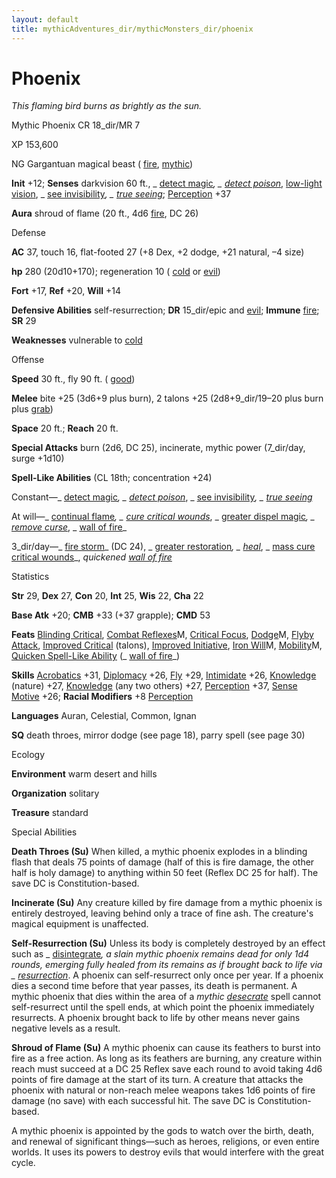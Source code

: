 ```yaml
---
layout: default
title: mythicAdventures_dir/mythicMonsters_dir/phoenix
---
```

# Phoenix

_This flaming bird burns as brightly as the sun._

Mythic Phoenix CR 18_dir/MR 7

XP 153,600

NG Gargantuan magical beast ( [fire](monsters_dir/creatureTypes#_fire-subtype), [mythic](mythicAdventures_dir/mythicMonsters#_mythic-subtype))

**Init** +12; **Senses** darkvision 60 ft., _ [detect magic](spells_dir/detectMagic#_detect-magic)_, _ [detect poison](spells_dir/detectPoison#_detect-poison)_, [low-light vision](monsters_dir/universalMonsterRules#_low-light-vision), _ [see invisibility](spells_dir/seeInvisibility#_see-invisibility)_, _ [true seeing](spells_dir/trueSeeing#_true-seeing)_; [Perception](skills_dir/perception#_perception) +37

**Aura** shroud of flame (20 ft., 4d6 [fire](monsters_dir/creatureTypes#_fire-subtype), DC 26)

Defense

**AC** 37, touch 16, flat-footed 27 (+8 Dex, +2 dodge, +21 natural, –4 size)

**hp** 280 (20d10+170); regeneration 10 ( [cold](monsters_dir/creatureTypes#_cold-subtype) or [evil](monsters_dir/creatureTypes#_evil-subtype))

**Fort** +17, **Ref** +20, **Will** +14

**Defensive Abilities** self-resurrection; **DR** 15_dir/epic and [evil](monsters_dir/creatureTypes#_evil-subtype); **Immune** [fire](monsters_dir/creatureTypes#_fire-subtype); **SR** 29

**Weaknesses** vulnerable to [cold](monsters_dir/creatureTypes#_cold-subtype)

Offense

**Speed** 30 ft., fly 90 ft. ( [good](monsters_dir/creatureTypes#_good-subtype))

**Melee** bite +25 (3d6+9 plus burn), 2 talons +25 (2d8+9_dir/19–20 plus burn plus [grab](monsters_dir/universalMonsterRules#_grab))

**Space** 20 ft.; **Reach** 20 ft.

**Special Attacks** burn (2d6, DC 25), incinerate, mythic power (7_dir/day, surge +1d10)

**Spell-Like Abilities** (CL 18th; concentration +24)

Constant—_ [detect magic](spells_dir/detectMagic#_detect-magic)_, _ [detect poison](spells_dir/detectPoison#_detect-poison)_, _ [see invisibility](spells_dir/seeInvisibility#_see-invisibility)_, _ [true seeing](spells_dir/trueSeeing#_true-seeing)_

At will—_ [continual flame](spells_dir/continualFlame#_continual-flame)_, _ [cure critical wounds](spells_dir/cureCriticalWounds#_cure-critical-wounds)_, _ [greater dispel magic](spells_dir/dispelMagic#_dispel-magic-greater)_, _ [remove curse](spells_dir/removeCurse#_remove-curse)_, _ [wall of fire](spells_dir/wallOfFire#_wall-of-fire)_

3_dir/day—_ [fire storm](spells_dir/fireStorm#_fire-storm)_ (DC 24), _ [greater restoration](spells_dir/restoration#_restoration-greater)_, _ [heal](spells_dir/heal#_heal)_, _ [mass cure critical wounds](spells_dir/cureCriticalWounds#_cure-critical-wounds-mass)_, _quickened [wall of fire](spells_dir/wallOfFire#_wall-of-fire)_

Statistics

**Str** 29, **Dex** 27, **Con** 20, **Int** 25, **Wis** 22, **Cha** 22

**Base Atk** +20; **CMB** +33 (+37 grapple); **CMD** 53

**Feats** [Blinding Critical](feats#_blinding-critical), [Combat Reflexes](mythicAdventures_dir/mythicFeats#_combat-reflexes-mythic)M, [Critical Focus](feats#_critical-focus), [Dodge](mythicAdventures_dir/mythicFeats#_dodge-mythic)M, [Flyby Attack](monsters_dir/monsterFeats#_flyby-attack), [Improved Critical](feats#_improved-critical) (talons), [Improved Initiative](feats#_improved-initiative), [Iron Will](mythicAdventures_dir/mythicFeats#_iron-will-mythic)M, [Mobility](feats#_mobility)M, [Quicken Spell-Like Ability](monsters_dir/monsterFeats#_quicken-spell-like-ability) (_ [wall of fire](spells_dir/wallOfFire#_wall-of-fire)_)

**Skills** [Acrobatics](skills_dir/acrobatics#_acrobatics) +31, [Diplomacy](skills_dir/diplomacy#_diplomacy) +26, [Fly](skills_dir/fly#_fly) +29, [Intimidate](skills_dir/intimidate#_intimidate) +26, [Knowledge](skills_dir/knowledge#_knowledge) (nature) +27, [Knowledge](skills_dir/knowledge#_knowledge) (any two others) +27, [Perception](skills_dir/perception#_perception) +37, [Sense Motive](skills_dir/senseMotive#_sense-motive) +26; **Racial Modifiers** +8 [Perception](skills_dir/perception#_perception)

**Languages** Auran, Celestial, Common, Ignan

**SQ** death throes, mirror dodge (see page 18), parry spell (see page 30)

Ecology

**Environment** warm desert and hills

**Organization** solitary

**Treasure** standard

Special Abilities

**Death Throes (Su)** When killed, a mythic phoenix explodes in a blinding flash that deals 75 points of damage (half of this is fire damage, the other half is holy damage) to anything within 50 feet (Reflex DC 25 for half). The save DC is Constitution-based.

**Incinerate (Su)** Any creature killed by fire damage from a mythic phoenix is entirely destroyed, leaving behind only a trace of fine ash. The creature's magical equipment is unaffected.

**Self-Resurrection (Su)** Unless its body is completely destroyed by an effect such as _ [disintegrate](spells_dir/disintegrate#_disintegrate)_, a slain mythic phoenix remains dead for only 1d4 rounds, emerging fully healed from its remains as if brought back to life via _ [resurrection](spells_dir/resurrection#_resurrection)_. A phoenix can self-resurrect only once per year. If a phoenix dies a second time before that year passes, its death is permanent. A mythic phoenix that dies within the area of a _mythic [desecrate](spells_dir/desecrate#_desecrate)_ spell cannot self-resurrect until the spell ends, at which point the phoenix immediately resurrects. A phoenix brought back to life by other means never gains negative levels as a result.

**Shroud of Flame (Su)** A mythic phoenix can cause its feathers to burst into fire as a free action. As long as its feathers are burning, any creature within reach must succeed at a DC 25 Reflex save each round to avoid taking 4d6 points of fire damage at the start of its turn. A creature that attacks the phoenix with natural or non-reach melee weapons takes 1d6 points of fire damage (no save) with each successful hit. The save DC is Constitution-based.

A mythic phoenix is appointed by the gods to watch over the birth, death, and renewal of significant things—such as heroes, religions, or even entire worlds. It uses its powers to destroy evils that would interfere with the great cycle.

